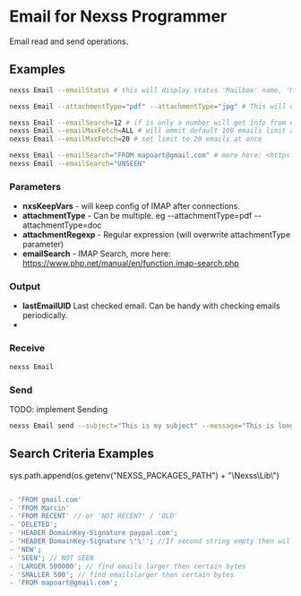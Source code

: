 # Email for Nexss Programmer

Email read and send operations.

## Examples

```sh
nexss Email --emailStatus # this will display status 'Mailbox' name, 'MailboxNMsgs', 'MailboxRecent'

nexss Email --attachmentType="pdf" --attachmentType="jpg" # This will download all attachments from the last 100 emails

nexss Email --emailSearch=12 # if is only a number will get info from email from uid "12:100". You can overwrite 100 by emailMaxFetch, see below.
nexss Email --emailMaxFetch=ALL # will ommit default 100 emails limit and saerch for all emails
nexss Email --emailMaxFetch=20 # set limit to 20 emails at once

nexss Email --emailSearch="FROM mapoart@gmail.com" # more here: <https://www.php.net/manual/en/function.imap-search.php>
nexss Email --emailSearch="UNSEEN"
```

### Parameters

- **nxsKeepVars** - will keep config of IMAP after connections.
- **attachmentType** - Can be multiple. eg --attachmentType=pdf --attachmentType=doc
- **attachmentRegexp** - Regular expression (will overwrite attachmentType parameter)
- **emailSearch** - IMAP Search, more here: <https://www.php.net/manual/en/function.imap-search.php>

### Output

- **lastEmailUID** Last checked email. Can be handy with checking emails periodically.
-

### Receive

```sh
nexss Email

```

### Send

TODO: implement Sending

```sh
nexss Email send --subject="This is my subject" --message="This is long message\n test" --attachment=file1.jpg attachment=file2.jpg

```

## Search Criteria Examples

sys.path.append(os.getenv("NEXSS_PACKAGES_PATH") + "\\Nexss\\Lib\\")

```php

- 'FROM gmail.com'
- 'FROM Marcin'
- 'FROM RECENT' // or 'NOT RECENT' / 'OLD'
- 'DELETED';
- 'HEADER DomainKey-Signature paypal.com';
- 'HEADER DomainKey-Signature \'\''; //If second string empty then will find all with the header
- 'NEW';
- 'SEEN'; // NOT SEEN
- 'LARGER 500000'; // find emails larger then certain bytes
- 'SMALLER 500'; // find emailslarger then certain bytes
- 'FROM mapoart@gmail.com';
```
